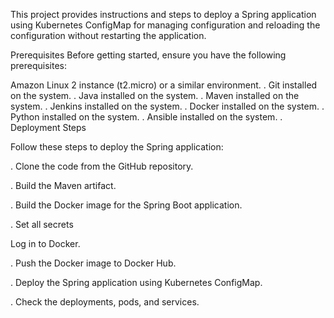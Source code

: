 This project provides instructions and steps to deploy a Spring application using Kubernetes ConfigMap for managing configuration and reloading the configuration without restarting the application.

Prerequisites
Before getting started, ensure you have the following prerequisites:

Amazon Linux 2 instance (t2.micro) or a similar environment.
. Git installed on the system.
. Java installed on the system.
. Maven installed on the system.
. Jenkins installed on the system.
. Docker installed on the system.
. Python installed on the system.
. Ansible installed on the system.
. Deployment Steps

Follow these steps to deploy the Spring application:

. Clone the code from the GitHub repository.

. Build the Maven artifact.

. Build the Docker image for the Spring Boot application.

. Set all secrets 

Log in to Docker.

. Push the Docker image to Docker Hub.

. Deploy the Spring application using Kubernetes ConfigMap.

. Check the deployments, pods, and services.

